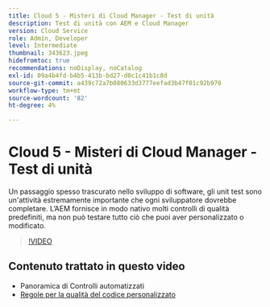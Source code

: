 ```yaml
---
title: Cloud 5 - Misteri di Cloud Manager - Test di unità
description: Test di unità con AEM e Cloud Manager
version: Cloud Service
role: Admin, Developer
level: Intermediate
thumbnail: 343623.jpeg
hidefromtoc: true
recommendations: noDisplay, noCatalog
exl-id: 09a4b4fd-b4b5-413b-bd27-d0c1c41b1c8d
source-git-commit: a439c72a7b080633d3777eefad3b47f01c92b970
workflow-type: tm+mt
source-wordcount: '82'
ht-degree: 4%

---
```


# Cloud 5 - Misteri di Cloud Manager - Test di unità

Un passaggio spesso trascurato nello sviluppo di software, gli unit test sono un&#39;attività estremamente importante che ogni sviluppatore dovrebbe completare. L’AEM fornisce in modo nativo molti controlli di qualità predefiniti, ma non può testare tutto ciò che puoi aver personalizzato o modificato.

>[!VIDEO](https://video.tv.adobe.com/v/343623?quality=12&learn=on)

## Contenuto trattato in questo video

+ Panoramica di Controlli automatizzati
+ [Regole per la qualità del codice personalizzato](https://experienceleague.adobe.com/docs/experience-manager-cloud-service/content/implementing/using-cloud-manager/test-results/custom-code-quality-rules.html)
